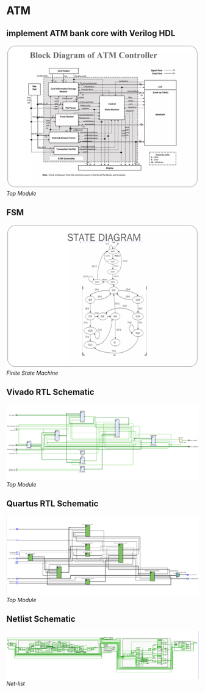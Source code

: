 # ATM
## implement ATM bank core with Verilog HDL
![ATM](ATM/images/1.jpg "ATM") *Top Module*

## FSM 
![FSM](ATM/images/2.jpg "FSM") *Finite State Machine*
## Vivado RTL Schematic
![ATM](ATM/images/3.png "ATM") *Top Module*

## Quartus RTL Schematic
![ATM](ATM/images/4.png "ATM") *Top Module*

## Netlist Schematic 
![ATM](ATM/images/5.png "ATM") *Net-list*
